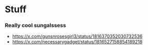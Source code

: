 # Stuff


### Really cool sungalssess
- https://x.com/gunsnrosesgirl3/status/1816370352030732536
- https://x.com/necessarygadget/status/1816527158854189218